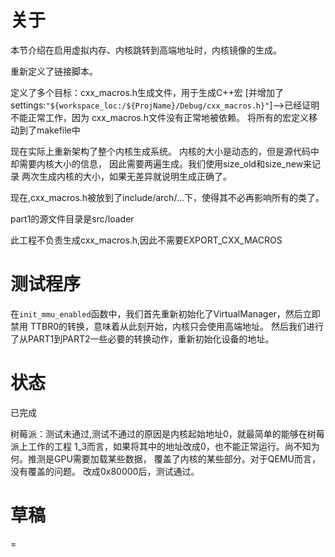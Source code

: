 # 关于
本节介绍在启用虚拟内存、内核跳转到高端地址时，内核镜像的生成。

重新定义了链接脚本。

定义了多个目标：cxx_macros.h生成文件，用于生成C++宏
 [并增加了settings:`"${workspace_loc:/${ProjName}/Debug/cxx_macros.h}"`]-->已经证明不能正常工作，因为
 cxx_macros.h文件没有正常地被依赖。
 将所有的宏定义移动到了makefile中
 
现在实际上重新架构了整个内核生成系统。
内核的大小是动态的，但是源代码中却需要内核大小的信息，
因此需要两遍生成。我们使用size\_old和size\_new来记录
两次生成内核的大小，如果无差异就说明生成正确了。

现在,cxx_macros.h被放到了include/arch/...下，使得其不必再影响所有的类了。

part1的源文件目录是src/loader

此工程不负责生成cxx\_macros.h,因此不需要EXPORT\_CXX\_MACROS
# 测试程序
在`init_mmu_enabled`函数中，我们首先重新初始化了VirtualManager，然后立即禁用
TTBR0的转换，意味着从此刻开始，内核只会使用高端地址。
然后我们进行了从PART1到PART2一些必要的转换动作，重新初始化设备的地址。

# 状态
已完成

树莓派：测试未通过,测试不通过的原因是内核起始地址0，就最简单的能够在树莓派上工作的工程
1\_3而言，如果将其中的地址改成0，也不能正常运行。尚不知为何。推测是GPU需要加载某些数据，
覆盖了内核的某些部分。对于QEMU而言，没有覆盖的问题。
          改成0x80000后，测试通过。

# 草稿
=